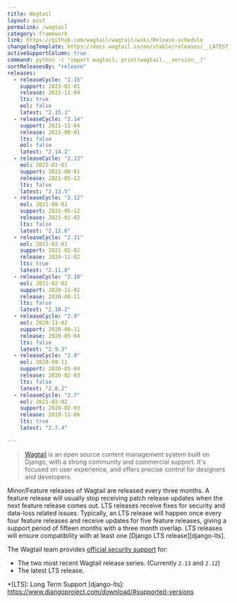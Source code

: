 ```yaml
---
title: Wagtail
layout: post
permalink: /wagtail
category: framework
link: https://github.com/wagtail/wagtail/wiki/Release-schedule
changelogTemplate: https://docs.wagtail.io/en/stable/releases/__LATEST__.html
activeSupportColumn: true
command: python -c "import wagtail; print(wagtail.__version__)"
sortReleasesBy: "release"
releases:
  - releaseCycle: "2.15"
    support: 2023-02-01
    release: 2021-11-04
    lts: true
    eol: false
    latest: "2.15.1"
  - releaseCycle: "2.14"
    support: 2021-11-04
    release: 2021-08-01
    lts: false
    eol: false
    latest: "2.14.2"
  - releaseCycle: "2.13"
    eol: 2022-02-01
    support: 2021-08-01
    release: 2021-05-12
    lts: false
    latest: "2.13.5"
  - releaseCycle: "2.12"
    eol: 2021-08-01
    support: 2021-05-12
    release: 2021-02-02
    lts: false
    latest: "2.12.6"
  - releaseCycle: "2.11"
    eol: 2022-02-01
    support: 2021-02-02
    release: 2020-11-02
    lts: true
    latest: "2.11.8"
  - releaseCycle: "2.10"
    eol: 2021-02-02
    support: 2020-11-02
    release: 2020-08-11
    lts: false
    latest: "2.10.2"
  - releaseCycle: "2.9"
    eol: 2020-11-02
    support: 2020-08-11
    release: 2020-05-04
    lts: false
    latest: "2.9.3"
  - releaseCycle: "2.8"
    eol: 2020-08-11
    support: 2020-05-04
    release: 2020-02-03
    lts: false
    latest: "2.8.2"
  - releaseCycle: "2.7"
    eol: 2021-02-02
    support: 2020-02-03
    release: 2019-11-06
    lts: true
    latest: "2.7.4"

---
```

> [Wagtail](https://wagtail.io/) is an open source content management system built on Django, with a strong community and commercial support. It's focused on user experience, and offers precise control for designers and developers.

Minor/Feature releases of Wagtail are released every three months. A feature release will usually stop receiving patch release updates when the next feature release comes out. LTS releases receive fixes for security and data-loss related issues. Typically, an LTS release will happen once every four feature releases and receive updates for five feature releases, giving a support period of fifteen months with a three month overlap. LTS releases will ensure compatibility with at least one [Django LTS release][django-lts].

The Wagtail team provides [official security support](https://docs.wagtail.io/en/stable/contributing/security.html#supported-versions) for:

* The two most recent Wagtail release series. (Currently `2.13` and `2.12`)
* The latest LTS release.

*[LTS]: Long Term Support
[django-lts]: https://www.djangoproject.com/download/#supported-versions
